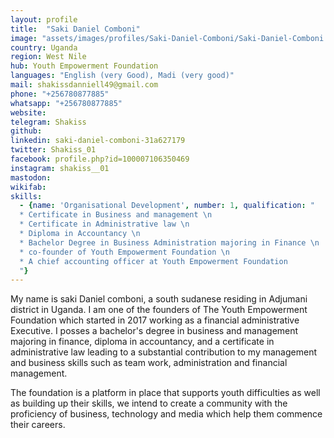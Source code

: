 ```yaml
---
layout: profile
title:  "Saki Daniel Comboni"
image: "assets/images/profiles/Saki-Daniel-Comboni/Saki-Daniel-Comboni.jpg"
country: Uganda
region: West Nile
hub: Youth Empowerment Foundation
languages: "English (very Good), Madi (very good)"
mail: shakissdanniell49@gmail.com
phone: "+256780877885"
whatsapp: "+256780877885"
website: 
telegram: Shakiss
github: 
linkedin: saki-daniel-comboni-31a627179
twitter: Shakiss_01
facebook: profile.php?id=100007106350469
instagram: shakiss__01
mastodon: 
wikifab:
skills:
  - {name: 'Organisational Development', number: 1, qualification: "
  * Certificate in Business and management \n
  * Certificate in Administrative law \n
  * Diploma in Accountancy \n
  * Bachelor Degree in Business Administration majoring in Finance \n
  * co-founder of Youth Empowerment Foundation \n
  * A chief accounting officer at Youth Empowerment Foundation
  "}
---
```

My name is saki Daniel comboni, a south sudanese residing in Adjumani district in Uganda. I am one of the founders of The Youth Empowerment Foundation which started in 2017 working as a financial administrative Executive. I posses a bachelor's degree in business and management majoring in finance, diploma in accountancy, and a certificate in administrative law leading to a substantial contribution to my management and business skills such as team work, administration and financial management.

The foundation is a platform in place that supports youth difficulties as well as building up their skills, we intend to create a community with the proficiency of business, technology and media which help them commence their careers.